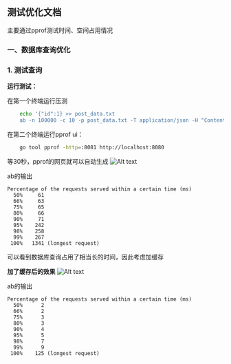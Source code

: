 ## 测试优化文档

主要通过pprof测试时间、空间占用情况

### 一、数据库查询优化
### 1. 测试查询

**运行测试：**  

在第一个终端运行压测
```bash
    echo '{"id":1} >> post_data.txt
    ab -n 100000 -c 10 -p post_data.txt -T application/json -H "Content-Type: application/json" http://localhost:8888/api/kitex.demo/Query
```
在第二个终端运行pprof ui：
```bash
    go tool pprof -http=:8081 http://localhost:8080
```
等30秒，pprof的网页就可以自动生成
![Alt text](images/image.png)

ab的输出
```
Percentage of the requests served within a certain time (ms)
  50%     61
  66%     63
  75%     65
  80%     66
  90%     71
  95%    242
  98%    258
  99%    267
 100%   1341 (longest request)
 ```

可以看到数据库查询占用了相当长的时间，因此考虑加缓存

**加了缓存后的效果**
![Alt text](images/image1.png)

ab的输出
```
Percentage of the requests served within a certain time (ms)
  50%      2
  66%      2
  75%      3
  80%      3
  90%      4
  95%      5
  98%      7
  99%      9
 100%    125 (longest request)
 ```
